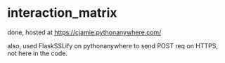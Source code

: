 # interaction_matrix

done, hosted at https://cjamie.pythonanywhere.com/     

also, used FlaskSSLify on pythonanywhere to send POST req on HTTPS, not here in the code.
